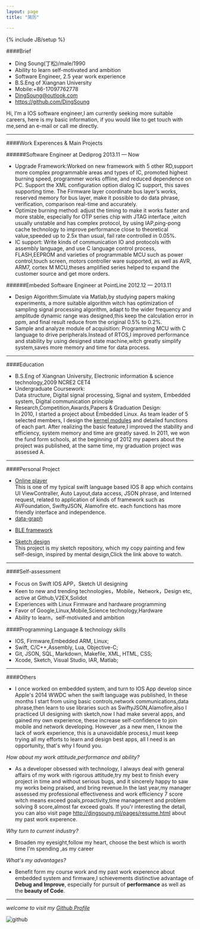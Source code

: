 ```yaml
---
layout: page
title: "简历"

---
```

{% include JB/setup %}

<!--
todo: 
* 把硬件，嵌入式 firmware 还有数据处理，信号系统等的技能也添加进来，为物联网，医疗电子等行业作准备
* 添加求职意向，说明需要智能硬件，医疗电子，物联网，等行业的IOS开发，工资12K＋
* 精炼一下Other部分的描述，   简洁
* 挑选个人项目作为作品展示
* 对个人技能 评级，技能，语开发语言，工具 分开写
* 尝试精炼一下工作经历
 -->
 
####Brief
* Ding Soung(丁松)/male/1990
* Ability to learn self-motivated and ambition
* Software Engineer, 2.5 year work experience
* B.S.Eng of Xiangnan University
* Mobile:+86-17097762778
* <DingSoung@outlook.com>
* <https://github.com/DingSoung>

Hi, I‘m a IOS software engineer,I am currently seeking more suitable careers, here is my basic information, if you would like to get touch with me,send an e-mail or call me directly. 

---

####Work Experences & Main Projects

######Software Engineer at Dediprog 2013.11 — Now
* Upgrade Framework:Worked on new framework with 5 other RD,support more complex programmable areas and types of IC, promoted highest burning speed, programmer works offline, and reduced dependence on PC. Support the XML configuration option dialog IC support, this saves supporting time. The Firmware layer coordinate bus layer’s works, reserved memory for bus layer, make it possible to do data phrase, verification, comparison real-time and accurately.
* Optimize burning method: adjust the timing to make it works faster and more stable, especially for OTP series chip with JTAG interface ,witch usually unstable and has complex protocol, by using IAP,ping-pong cache technology to improve performance close to theoretical value,speeded up to 2.5x than usual, fail rate controlled in 0.05%.
* IC support: Write kinds of communication IO and protocols with assembly language, and use C language control process, FLASH,EEPROM and varieties of programmable MCU such as power control,touch screen, motors controller ware supported, as well as AVR, ARM7, cortex M MCU,theses amplified series helped to expand the customer source and get more orders.

######Embeded Software Engineer at PointLine 2012.12 — 2013.11
* Design Algorithm:Simulate via Matlab,by studying papers making experiments, a more suitable algorithm witch has optimization of sampling signal processing algorithm, adapt to the wider frequency and amplitude dynamic range was designed,this keep the calculation error in ppm, and final result reduce from the original 0.5% to 0.2%.
* Sample and analyze module of acquisition: Programming MCU with C language to drive peripherals.Instead of RTOS,I improved performance and stability by using designed state machine,witch greatly simplify system,saves more memory and time for data process.

---

####Education
* B.S.Eng of Xiangnan University, Electronic information & science technology,2009 NCRE2 CET4 
* Undergraduate Coursework:  
Data structure, Digital signal processing, Signal and system, Embedded system, Digital communication principle
* Research,Competition,Awards,Papers & Graduation Design:  
In 2010, I started a project about Embedded Linux. As team leader of 5 selected members, I design the [kernel modules](https://github.com/DingSoung/linux-3.0.1/tree/master/drivers/char) and detailed functions of each part. After realizing the basic feature,I improved the stability and efficiency, system memory and time are greatly saved. In 2011, we won the fund form schools, at the beginning of 2012 my papers about the project was published, at the same time, my graduation project was assessed A.  

---

####Personal Project

* [Online player](https://github.com/DingSoung/music)  
This is one of my typical swift language based IOS 8 app which contains UI ViewContraller, Auto Layout,data access, JSON phrase, and Interned request, related to application of kinds of framework such as  AVFoundation, SwiftyJSON, Alamofire etc. each functions has more friendly interface and independence.
* [data-graph](https://github.com/DingSoung/data-graph)
<!-- add detail -->

* [BLE framework](https://github.com/DingSoung/data-graph)
<!-- add readme -->

* [Sketch design](https://github.com/DingSoung/design)  
This project is my sketch repository, which my copy painting and few self-design, inspired by mental design,Click the link above to watch.

 <!-- add Technical summary -->
 
---

####Self-assessment
* Focus on Swift IOS APP，Sketch UI designing
* Keen to new and trending technologies，Mobile，Network，Design etc, active at Github,V2EX,Solidot
* Experiences with Linux Firmware and hardware programming
* Favor of Google,Linux,Mobile,Science technology,Hardware
* Ability to learn，self-motivated and ambition

####Programming Language & technology skills
<!-- 
IOS APP  掌握
Frimeware  精通
Sketch Design  熟悉
Embedded  掌握
Web 
-->
* IOS, Firmware,Embedded ARM, Linux;
* Swift, C/C++,Assembly, Lua, Objective-C;
* Git, JSON, SQL, Markdown, Makefile, XML, HTML, CSS;
* Xcode, Sketch, Visual Studio, IAR, Matlab;

---

####Others
* I once worked on embedded system, and turn to IOS App develop since Apple's 2014 WWDC when the swift language was published, In these months I start from using basic controls,network communications,data phrase,then learn to use libraries such as SwiftyJSON,Alamofire,also I practiced UI designing with sketch,now I had make several apps, and gained  my own experience, these increase self-confidence to join mobile and network developing. However ,as a new men, I know the lack of work experience, this is a unavoidable process,I must keep trying all my efforts to learn and design best apps, all I need is an opportunity, that's why I found you.

*How about my work attitude,performance and ability?*  

* As a developer obsessed with technology, I always deal with general affairs of my work with rigorous attitude,try my best to finish every project in time and without serious bugs, and it sincerely happy to saw my works being praised, and bring revenue.In the last year,my manager assessed my professional effectiveness and work efficiency 7 score witch means exceed goals,proactivity,time management and problem solving 8 score,almost far exceed goals. If you'r interesting the detail, you can also visit page <http://dingsoung.ml/pages/resume.html> about my past work experence.

*Why turn to current industry?*  

* Broaden my eyesight,follow my heart, choose the best which is worth time I'm spending ,as my career

*What's my advantages?*  

* Benefit form my course work and my past work experence about embedded system and firmware,I schievements distinctive advantage of **Debug and Improve**, especially for pursuit of **performance** as well as the **beauty of Code**.

---

*welcome to visit my [Github Profile](https://github.com/DingSoung)*

![github](https://raw.githubusercontent.com/DingSoung/dingsoung.github.com/master/attach/githubUrl.png)
